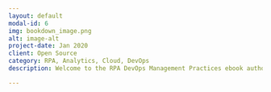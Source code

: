 ```yaml
---
layout: default
modal-id: 6
img: bookdown_image.png
alt: image-alt
project-date: Jan 2020
client: Open Source
category: RPA, Analytics, Cloud, DevOps
description: Welcome to the RPA DevOps Management Practices ebook authored by Tylor Bunting. This ebook includes the various management practices that should be followed by an RPA Team seeking to apply DevOps principles. The target completion date of this ebook is December 2020 and the current version can be found <a href = "http://tylorbunting.com/RPA_DevOps_Mgmt_Practices/"><b>HERE</b></a>. 

---
```

